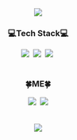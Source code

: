 <div align=center><img src="https://capsule-render.vercel.app/api?type=waving&color=78e08f&height=300&section=header&text=Eunyoung%20Kim&fontSize=90" /></div>
<h3 align="center">💻Tech Stack💻</h3>

<div align=center>
 <img src="https://img.shields.io/badge/Java-007396?style=flat-square&logo=Java&logoColor=white"/></a>&nbsp
 <img src="https://img.shields.io/badge/C-A8B9CC?style=flat&logo=C&logoColor=white"></a>&nbsp
 <img src="https://img.shields.io/badge/C++-00599C?style=flat&logo=cplusplus&logoColor=white"></a>&nbsp
</div>

<br>
<h3 align="center">🍀ME🍀</h3>
<div align=center>
<a href="ljsby0816@gmail.com"><img src="https://img.shields.io/badge/Gmail-EA4335?style=flat&logo=Gmail&logoColor=white"></a>&nbsp
<a href="https://samgim-coding.tistory.com/"><img src="https://img.shields.io/badge/Tistory-000000?style=flat&logo=Tistory&logoColor=white"></a>
</div>
<br>
<br>
<div align=center>
<img src="https://github-readme-stats.vercel.app/api?username=00eunyoung&show_icons=true&theme=dark">
</div>

<!--
**00eunyoung/00eunyoung** is a ✨ _special_ ✨ repository because its `README.md` (this file) appears on your GitHub profile.

Here are some ideas to get you started:

- 🔭 I’m currently working on ...
- 🌱 I’m currently learning ...
- 👯 I’m looking to collaborate on ...
- 🤔 I’m looking for help with ...
- 💬 Ask me about ...
- 📫 How to reach me: ...
- 😄 Pronouns: ...
- ⚡ Fun fact: ...
-->
